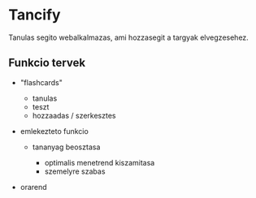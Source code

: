 # Tancify

Tanulas segito webalkalmazas, ami hozzasegit a targyak elvegzesehez.

## Funkcio tervek

* "flashcards"

    * tanulas
    * teszt
    * hozzaadas / szerkesztes

* emlekezteto funkcio

    * tananyag beosztasa

        * optimalis menetrend kiszamitasa
        * szemelyre szabas

* orarend


